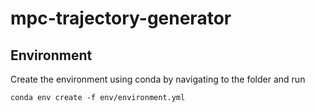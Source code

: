 # mpc-trajectory-generator


## Environment 
Create the environment using conda by navigating to the folder and run 
   ```
   conda env create -f env/environment.yml
   ```
